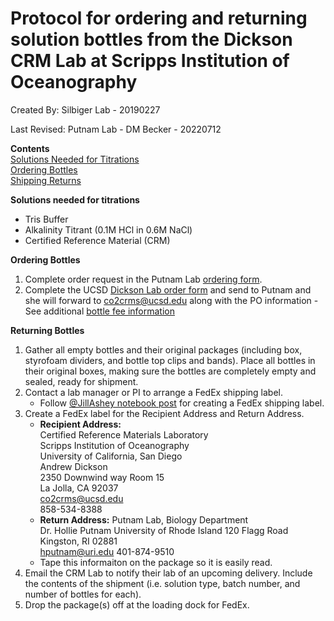 # Protocol for ordering and returning solution bottles from the Dickson CRM Lab at Scripps Institution of Oceanography

Created By: Silbiger Lab - 20190227

Last Revised: Putnam Lab - DM Becker - 20220712

**Contents**  
[Solutions Needed for Titrations](#Solutions)  
[Ordering Bottles](#Ordering)  
[Shipping Returns](#Returns)  

<a name="Solutions"></a> **Solutions needed for titrations**
* Tris Buffer
* Alkalinity Titrant (0.1M HCl in 0.6M NaCl)
* Certified Reference Material (CRM)

<a name="Ordering"></a> **Ordering Bottles**

1. Complete order request in the Putnam Lab [ordering form](https://forms.gle/s7FgMPrTS5yeuSnf6). 
2. Complete the UCSD [Dickson Lab order form](https://github.com/Putnam-Lab/Lab_Management/blob/master/images/%20%20CRM%20order%20220719.docx) and send to Putnam and she will forward to co2crms@ucsd.edu along with the PO information
		- See additional [bottle fee information](https://github.com/Putnam-Lab/Lab_Management/blob/master/images/BottleFee.docx?raw=true)


<a name="Returning"></a> **Returning Bottles**
1. Gather all empty bottles and their original packages (including box, styrofoam dividers, and bottle top clips and bands).  Place all bottles in their original boxes, making sure the bottles are completely empty and sealed, ready for shipment.
1. Contact a lab manager or PI to arrange a FedEx shipping label.
	- Follow [@JillAshey notebook post](https://github.com/JillAshey/JillAshey_Putnam_Lab_Notebook/blob/master/_posts/2022-06-26-FedEx-Shipments.md) for creating a FedEx shipping label.
3. Create a FedEx label for the Recipient Address and Return Address. 
    * **Recipient Address:**  
    Certified Reference Materials Laboratory  
    Scripps Institution of Oceanography  
    University of California, San Diego  
    Andrew Dickson  
    2350 Downwind way Room 15  
    La Jolla, CA 92037  
    co2crms@ucsd.edu  
    858-534-8388
    * **Return Address:**
    Putnam Lab, Biology Department  
    Dr. Hollie Putnam
    University of Rhode Island
    120 Flagg Road 
    Kingston, RI 02881  
    hputnam@uri.edu
    401-874-9510
    * Tape this informaiton on the package so it is easily read.
1. Email the CRM Lab to notify their lab of an upcoming delivery.  Include the contents of the shipment (i.e. solution type, batch number, and number of bottles for each).
1. Drop the package(s) off at the loading dock for FedEx.
